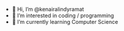 - 👋 Hi, I’m @kenairalindyramat
- 👀 I’m interested in coding / programming
- 🌱 I’m currently learning Computer Science

